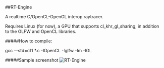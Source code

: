 ##RT-Engine

A realtime C/OpenCL-OpenGL interop raytracer.

Requires Linux (for now), a GPU that supports cl_khr_gl_sharing, in addition to the GLFW and OpenCL libraries.

#####How to compile:

gcc --std=c11 *.c -lOpenCL -lglfw -lm -lGL

#####Sample screenshot
![RT-Engine]( hhttp://i.imgur.com/Jf5f7mW.png )